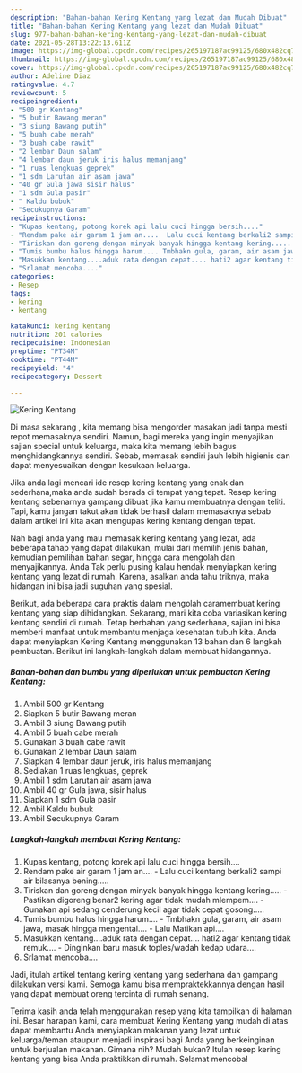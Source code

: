 ```yaml
---
description: "Bahan-bahan Kering Kentang yang lezat dan Mudah Dibuat"
title: "Bahan-bahan Kering Kentang yang lezat dan Mudah Dibuat"
slug: 977-bahan-bahan-kering-kentang-yang-lezat-dan-mudah-dibuat
date: 2021-05-28T13:22:13.611Z
image: https://img-global.cpcdn.com/recipes/265197187ac99125/680x482cq70/kering-kentang-foto-resep-utama.jpg
thumbnail: https://img-global.cpcdn.com/recipes/265197187ac99125/680x482cq70/kering-kentang-foto-resep-utama.jpg
cover: https://img-global.cpcdn.com/recipes/265197187ac99125/680x482cq70/kering-kentang-foto-resep-utama.jpg
author: Adeline Diaz
ratingvalue: 4.7
reviewcount: 5
recipeingredient:
- "500 gr Kentang"
- "5 butir Bawang meran"
- "3 siung Bawang putih"
- "5 buah cabe merah"
- "3 buah cabe rawit"
- "2 lembar Daun salam"
- "4 lembar daun jeruk iris halus memanjang"
- "1 ruas lengkuas geprek"
- "1 sdm Larutan air asam jawa"
- "40 gr Gula jawa sisir halus"
- "1 sdm Gula pasir"
- " Kaldu bubuk"
- "Secukupnya Garam"
recipeinstructions:
- "Kupas kentang, potong korek api lalu cuci hingga bersih...."
- "Rendam pake air garam 1 jam an....  Lalu cuci kentang berkali2 sampi air bilasanya bening....."
- "Tiriskan dan goreng dengan minyak banyak hingga kentang kering..... Pastikan digoreng benar2 kering agar tidak mudah mlempem.... Gunakan api sedang cenderung kecil agar tidak cepat gosong....."
- "Tumis bumbu halus hingga harum.... Tmbhakn gula, garam, air asam jawa, masak hingga mengental.... Lalu Matikan api...."
- "Masukkan kentang....aduk rata dengan cepat.... hati2 agar kentang tidak remuk.... Dinginkan baru masuk toples/wadah kedap udara...."
- "Srlamat mencoba...."
categories:
- Resep
tags:
- kering
- kentang

katakunci: kering kentang 
nutrition: 201 calories
recipecuisine: Indonesian
preptime: "PT34M"
cooktime: "PT44M"
recipeyield: "4"
recipecategory: Dessert

---
```



![Kering Kentang](https://img-global.cpcdn.com/recipes/265197187ac99125/680x482cq70/kering-kentang-foto-resep-utama.jpg)

Di masa  sekarang , kita memang bisa mengorder masakan jadi tanpa mesti repot memasaknya sendiri. Namun, bagi mereka yang ingin menyajikan sajian special untuk keluarga, maka kita memang lebih bagus menghidangkannya sendiri. Sebab, memasak sendiri jauh lebih higienis dan dapat menyesuaikan dengan kesukaan keluarga.

Jika anda lagi mencari ide resep kering kentang yang enak dan sederhana,maka anda sudah berada di tempat yang tepat. Resep kering kentang  sebenarnya gampang dibuat jika kamu membuatnya dengan teliti. Tapi, kamu jangan takut akan tidak berhasil dalam memasaknya 
sebab dalam artikel ini kita akan mengupas kering kentang dengan tepat.  



Nah bagi anda yang mau memasak kering kentang yang lezat, ada beberapa tahap yang dapat dilakukan, mulai dari memilih jenis bahan, kemudian pemilihan bahan segar, hingga cara mengolah dan menyajikannya. Anda Tak perlu pusing kalau hendak menyiapkan kering kentang yang lezat di rumah. Karena, asalkan anda  tahu triknya, maka hidangan ini bisa jadi suguhan yang spesial.

Berikut, ada beberapa cara praktis  dalam mengolah caramembuat kering kentang yang siap dihidangkan. Sekarang, mari kita coba variasikan kering kentang sendiri di rumah. Tetap berbahan yang sederhana, sajian ini bisa memberi manfaat untuk membantu menjaga kesehatan tubuh kita. Anda dapat menyiapkan Kering Kentang menggunakan 13 bahan dan 6 langkah pembuatan. Berikut ini langkah-langkah dalam membuat hidangannya.

<!--inarticleads1-->

##### Bahan-bahan dan bumbu yang diperlukan untuk pembuatan Kering Kentang:

1. Ambil 500 gr Kentang
1. Siapkan 5 butir Bawang meran
1. Ambil 3 siung Bawang putih
1. Ambil 5 buah cabe merah
1. Gunakan 3 buah cabe rawit
1. Gunakan 2 lembar Daun salam
1. Siapkan 4 lembar daun jeruk, iris halus memanjang
1. Sediakan 1 ruas lengkuas, geprek
1. Ambil 1 sdm Larutan air asam jawa
1. Ambil 40 gr Gula jawa, sisir halus
1. Siapkan 1 sdm Gula pasir
1. Ambil  Kaldu bubuk
1. Ambil Secukupnya Garam




<!--inarticleads2-->

##### Langkah-langkah membuat Kering Kentang:

1. Kupas kentang, potong korek api lalu cuci hingga bersih....
1. Rendam pake air garam 1 jam an....  - Lalu cuci kentang berkali2 sampi air bilasanya bening.....
1. Tiriskan dan goreng dengan minyak banyak hingga kentang kering..... - Pastikan digoreng benar2 kering agar tidak mudah mlempem.... - Gunakan api sedang cenderung kecil agar tidak cepat gosong.....
1. Tumis bumbu halus hingga harum.... - Tmbhakn gula, garam, air asam jawa, masak hingga mengental.... - Lalu Matikan api....
1. Masukkan kentang....aduk rata dengan cepat.... hati2 agar kentang tidak remuk.... - Dinginkan baru masuk toples/wadah kedap udara....
1. Srlamat mencoba....




Jadi, itulah artikel tentang  kering kentang  yang sederhana dan gampang dilakukan versi kami. Semoga kamu bisa mempraktekkannya dengan hasil yang dapat membuat oreng tercinta di rumah senang. 

Terima kasih anda telah menggunakan resep yang kita tampilkan di halaman ini. Besar harapan kami, cara membuat  Kering Kentang yang mudah di atas dapat membantu Anda menyiapkan makanan yang lezat untuk keluarga/teman ataupun menjadi inspirasi bagi Anda yang berkeinginan untuk berjualan makanan. Gimana nih? Mudah bukan? Itulah resep kering kentang yang bisa Anda praktikkan di rumah. Selamat mencoba!

